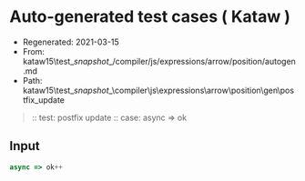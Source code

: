 # Auto-generated test cases ( Kataw )
- Regenerated: 2021-03-15
- From: kataw15\test\__snapshot__/compiler/js/expressions/arrow/position/autogen.md
- Path: kataw15\test\__snapshot__\compiler\js\expressions\arrow\position\gen\postfix_update
> :: test: postfix update
> :: case: async => ok
## Input

`````js
async => ok++
`````
